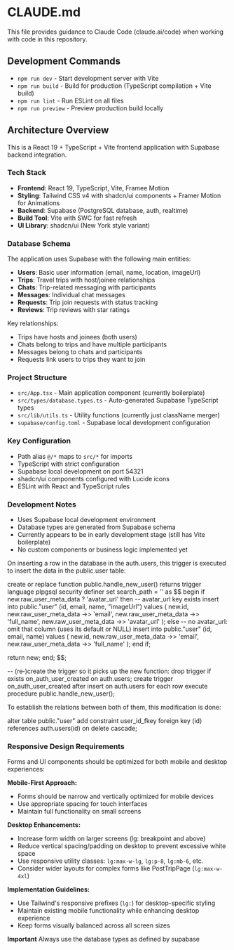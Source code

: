 # CLAUDE.md

This file provides guidance to Claude Code (claude.ai/code) when working with code in this repository.

## Development Commands

- `npm run dev` - Start development server with Vite
- `npm run build` - Build for production (TypeScript compilation + Vite build)
- `npm run lint` - Run ESLint on all files
- `npm run preview` - Preview production build locally

## Architecture Overview

This is a React 19 + TypeScript + Vite frontend application with Supabase backend integration.

### Tech Stack
- **Frontend**: React 19, TypeScript, Vite, Framee Motion
- **Styling**: Tailwind CSS v4 with shadcn/ui components + Framer Motion for Animations
- **Backend**: Supabase (PostgreSQL database, auth, realtime)
- **Build Tool**: Vite with SWC for fast refresh
- **UI Library**: shadcn/ui (New York style variant)

### Database Schema
The application uses Supabase with the following main entities:
- **Users**: Basic user information (email, name, location, imageUrl)
- **Trips**: Travel trips with host/joinee relationships
- **Chats**: Trip-related messaging with participants
- **Messages**: Individual chat messages
- **Requests**: Trip join requests with status tracking
- **Reviews**: Trip reviews with star ratings

Key relationships:
- Trips have hosts and joinees (both users)
- Chats belong to trips and have multiple participants
- Messages belong to chats and participants
- Requests link users to trips they want to join

### Project Structure
- `src/App.tsx` - Main application component (currently boilerplate)
- `src/types/database.types.ts` - Auto-generated Supabase TypeScript types
- `src/lib/utils.ts` - Utility functions (currently just className merger)
- `supabase/config.toml` - Supabase local development configuration

### Key Configuration
- Path alias `@/*` maps to `src/*` for imports
- TypeScript with strict configuration
- Supabase local development on port 54321
- shadcn/ui components configured with Lucide icons
- ESLint with React and TypeScript rules

### Development Notes
- Uses Supabase local development environment
- Database types are generated from Supabase schema
- Currently appears to be in early development stage (still has Vite boilerplate)
- No custom components or business logic implemented yet

On inserting a row in the database in the auth.users, this trigger is executed to insert the data in the public.user table:

create or replace function public.handle_new_user()
returns trigger
language plpgsql
security definer set search_path = ''
as $$
begin
  if new.raw_user_meta_data ? 'avatar_url' then
    -- avatar_url key exists
    insert into public."user" (id, email, name, "imageUrl")
    values (
      new.id,
      new.raw_user_meta_data ->> 'email',
      new.raw_user_meta_data ->> 'full_name',
      new.raw_user_meta_data ->> 'avatar_url'
    );
  else
    -- no avatar_url: omit that column (uses its default or NULL)
    insert into public."user" (id, email, name)
    values (
      new.id,
      new.raw_user_meta_data ->> 'email',
      new.raw_user_meta_data ->> 'full_name'
    );
  end if;

  return new;
end;
$$;

-- (re‑)create the trigger so it picks up the new function:
drop trigger if exists on_auth_user_created on auth.users;
create trigger on_auth_user_created
  after insert on auth.users
  for each row execute procedure public.handle_new_user();

To establish the relations between both of them, this modification is done:

alter table public."user"
add constraint user_id_fkey
foreign key (id)
references auth.users(id)
on delete cascade;


### Responsive Design Requirements

Forms and UI components should be optimized for both mobile and desktop experiences:

**Mobile-First Approach:**
- Forms should be narrow and vertically optimized for mobile devices
- Use appropriate spacing for touch interfaces
- Maintain full functionality on small screens

**Desktop Enhancements:**
- Increase form width on larger screens (lg: breakpoint and above)
- Reduce vertical spacing/padding on desktop to prevent excessive white space
- Use responsive utility classes: `lg:max-w-lg`, `lg:p-8`, `lg:mb-6`, etc.
- Consider wider layouts for complex forms like PostTripPage (`lg:max-w-4xl`)

**Implementation Guidelines:**
- Use Tailwind's responsive prefixes (`lg:`) for desktop-specific styling
- Maintain existing mobile functionality while enhancing desktop experience
- Keep forms visually balanced across all screen sizes

**Important**
Always use the database types as defined by supabase
